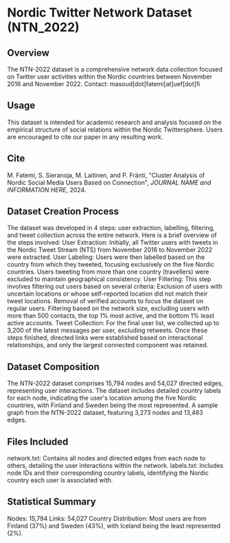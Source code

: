 # Nordic Twitter Network Dataset (NTN_2022)

## Overview
The NTN-2022 dataset is a comprehensive network data collection focused on Twitter user activities within the Nordic countries between November 2016 and November 2022.
Contact: masoud[dot]fatemi[at]uef[dot]fi

## Usage
This dataset is intended for academic research and analysis focused on the empirical structure of social relations within the Nordic Twittersphere. Users are encouraged to cite our paper in any resulting work.

## Cite
M. Fatemi, S. Sieranoja, M. Laitinen, and P. Fränti, "Cluster Analysis of Nordic Social Media Users Based on Connection", *JOURNAL NAME and INFORMATION HERE*, 2024.


## Dataset Creation Process
The dataset was developed in 4 steps: user extraction, labelling, filtering, and tweet collection across the entire network. Here is a brief overview of the steps involved:
User Extraction: Initially, all Twitter users with tweets in the Nordic Tweet Stream (NTS) from November 2016 to November 2022 were extracted.
User Labeling: Users were then labelled based on the country from which they tweeted, focusing exclusively on the five Nordic countries. Users tweeting from more than one country (travellers) were excluded to maintain geographical consistency.
User Filtering: This step involves filtering out users based on several criteria:
Exclusion of users with uncertain locations or whose self-reported location did not match their tweet locations.
Removal of verified accounts to focus the dataset on regular users.
Filtering based on the network size, excluding users with more than 500 contacts, the top 1% most active, and the bottom 1% least active accounts.
Tweet Collection: For the final user list, we collected up to 3,200 of the latest messages per user, excluding retweets.
Once these steps finished, directed links were established based on interactional relationships, and only the largest connected component was retained.

## Dataset Composition
The NTN-2022 dataset comprises 15,794 nodes and 54,027 directed edges, representing user interactions. The dataset includes detailed country labels for each node, indicating the user's location among the five Nordic countries, with Finland and Sweden being the most represented.
A sample graph from the NTN-2022 dataset, featuring 3,273 nodes and 13,483 edges.

## Files Included
network.txt: Contains all nodes and directed edges from each node to others, detailing the user interactions within the network.
labels.txt: Includes node IDs and their corresponding country labels, identifying the Nordic country each user is associated with.

## Statistical Summary
Nodes: 15,794
Links: 54,027
Country Distribution: Most users are from Finland (37%) and Sweden (43%), with Iceland being the least represented (2%).




